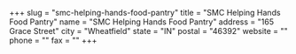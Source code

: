 +++
slug = "smc-helping-hands-food-pantry"
title = "SMC Helping Hands Food Pantry"
name = "SMC Helping Hands Food Pantry"
address = "165 Grace Street"
city = "Wheatfield"
state = "IN"
postal = "46392"
website = ""
phone = ""
fax = ""
+++
